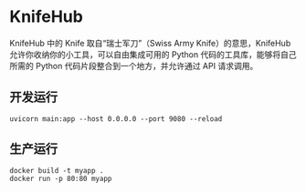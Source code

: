 # KnifeHub 

KnifeHub 中的 Knife 取自“瑞士军刀”（Swiss Army Knife）的意思，KnifeHub 允许你收纳你的小工具，可以自由集成可用的 Python 代码的工具库，能够将自己所需的 Python 代码片段整合到一个地方，并允许通过 API 请求调用。


## 开发运行

```
uvicorn main:app --host 0.0.0.0 --port 9080 --reload
```

## 生产运行

```
docker build -t myapp .
docker run -p 80:80 myapp
```